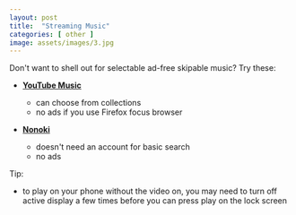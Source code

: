 ```yaml
---
layout: post
title:  "Streaming Music"
categories: [ other ]
image: assets/images/3.jpg
---
```


Don't want to shell out for selectable ad-free skipable music?  Try these:

+ **[YouTube Music](https://music.youtube.com/)** 
    - can choose from collections
    - no ads if you use Firefox focus browser

+ **[Nonoki](https://nonoki.com/)** 
    - doesn't need an account for basic search
    - no ads

Tip:
- to play on your phone without the video on, you may need to turn off active display a few times before you can press play on the lock screen
